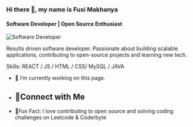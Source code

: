 ### Hi there 👋, my name is Fusi Makhanya
#### Software Developer | Open Source Enthusiast 
![Software Developer](https://media.licdn.com/dms/image/v2/D5616AQFAAiXgUmFfwQ/profile-displaybackgroundimage-shrink_350_1400/profile-displaybackgroundimage-shrink_350_1400/0/1726415560208?e=1748476800&v=beta&t=wWqsA7A2LYBUmgJIwTNJQjnmSSWPRWvwUpIt6tliHU0)

Results driven software developer. Passionate about building scalable applications, contributing to open-source projects and learning new tech.

Skills: REACT / JS / HTML / CSS/ MySQL / JAVA

- 🔭 I’m currently working on this page.
  
- ## 🤝Connect with Me
- 🔔Fun Fact: I love contributing to open source and solving coding challenges on Leetcode & Coderbyte
